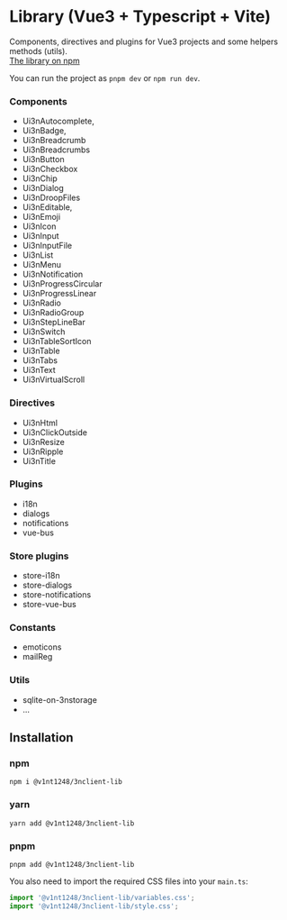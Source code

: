 # Library (Vue3 + Typescript + Vite)

Components, directives and plugins for Vue3 projects and some helpers methods (utils).  
[The library on npm](https://www.npmjs.com/package/@v1nt1248/3nclient-lib)  
  
You can run the project as `pnpm dev` or `npm run dev`.

### Components
  - Ui3nAutocomplete,
  - Ui3nBadge,
  - Ui3nBreadcrumb
  - Ui3nBreadcrumbs
  - Ui3nButton
  - Ui3nCheckbox
  - Ui3nChip
  - Ui3nDialog
  - Ui3nDroopFiles
  - Ui3nEditable,
  - Ui3nEmoji
  - Ui3nIcon
  - Ui3nInput
  - Ui3nInputFile
  - Ui3nList
  - Ui3nMenu
  - Ui3nNotification
  - Ui3nProgressCircular
  - Ui3nProgressLinear
  - Ui3nRadio
  - Ui3nRadioGroup
  - Ui3nStepLineBar
  - Ui3nSwitch
  - Ui3nTableSortIcon
  - Ui3nTable
  - Ui3nTabs
  - Ui3nText
  - Ui3nVirtualScroll  

### Directives
  - Ui3nHtml
  - Ui3nClickOutside
  - Ui3nResize
  - Ui3nRipple
  - Ui3nTitle

### Plugins
  - i18n
  - dialogs
  - notifications
  - vue-bus

### Store plugins
  - store-i18n
  - store-dialogs
  - store-notifications
  - store-vue-bus

### Constants
  - emoticons
  - mailReg

### Utils
  - sqlite-on-3nstorage
  - ...

## Installation  
  
### npm
`npm i @v1nt1248/3nclient-lib`
### yarn
`yarn add @v1nt1248/3nclient-lib`  
### pnpm
`pnpm add @v1nt1248/3nclient-lib`

  
You also need to import the required CSS files into your `main.ts`:
```ts
import '@v1nt1248/3nclient-lib/variables.css';
import '@v1nt1248/3nclient-lib/style.css';
```  
